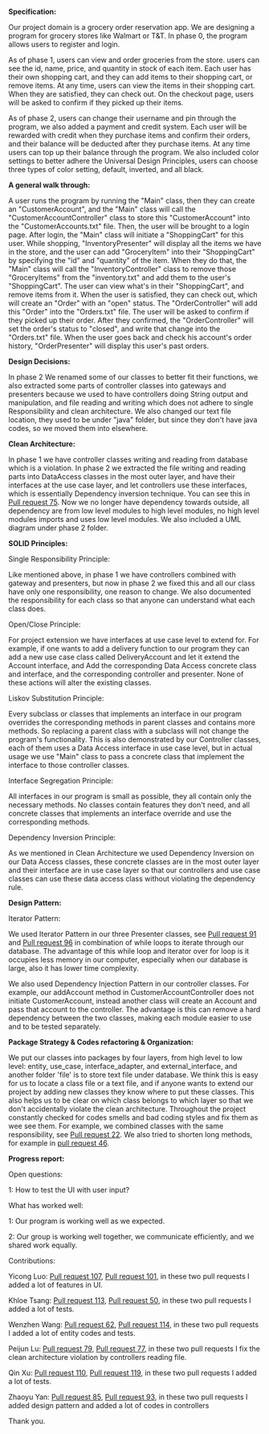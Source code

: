 **Specification:**

Our project domain is a grocery order reservation app. We are designing a program for grocery stores like Walmart or 
T&T. In phase 0, the program allows users to register and login. 

As of phase 1, users can view and order groceries
from the store. users can see the id, name, price, and quantity in stock of each item. Each user has their
own shopping cart, and they can add items to their shopping cart, or remove items. At any time, users can view the 
items in their shopping cart. When they are satisfied, they can check out. On the checkout page, users will be asked
to confirm if they picked up their items. 

As of phase 2, users can change their username and pin through the
program, we also added a payment and credit system. Each user will be rewarded with credit when they purchase
items and confirm their orders, and their balance will be deducted after they purchase items. At any time users 
can top up their balance through the program. We also included color settings to better adhere the Universal
Design Principles, users can choose three types of color setting, default, inverted, and all black.


**A general walk through:**

A user runs the program by running the "Main" class, then they can create an "CustomerAccount", and the "Main" 
class will call the "CustomerAccountController" class to store this "CustomerAccount" into the "CustomerAccounts.txt"
file. Then, the user will be brought to a login page. After login, the "Main" class will initiate a "ShoppingCart" 
for this user. While shopping, "InventoryPresenter" will display all the items we have in the 
store, and the user can
add "GroceryItem" into their "ShoppingCart" by specifying the "id" and "quantity" of the item. When they do that,
the "Main" class will call the "InventoryController" class to remove those "GroceryItems" from the "inventory.txt" and 
add them to the user's "ShoppingCart". The user can view what's in their "ShoppingCart", and remove items from it.
When the user is satisfied, they can check out, which will create an "Order" with an "open" status. The 
"OrderController" will add this "Order" into the "Orders.txt" file. The user will be asked to confirm if they picked
up their order. After they confirmed, the "OrderController" will set the order's status to "closed", and write that 
change into the "Orders.txt" file. When the user goes back and check his account's order history, "OrderPresenter"
will display this user's past orders.


**Design Decisions:**

In phase 2 We renamed some of our classes to better fit their functions, we also extracted some parts of controller
classes into gateways and presenters because we
used to have controllers doing String output and manipulation, and file reading and writing
which does not adhere to single Responsibility and clean architecture. We also changed our text file location, 
they used to be under "java" folder, but since they don't 
have java codes, so we moved them into elsewhere.


**Clean Architecture:**

In phase 1 we have controller classes writing and reading from database which is a violation. In phase 2 we 
extracted the file writing and reading parts into DataAccess classes in the most outer layer, and have their
interfaces at the use case layer, and let controllers use these interfaces, which is essentially Dependency
inversion technique. You can see 
this in [Pull request 75](https://github.com/CSC207-UofT/course-project-group-047-1/pull/75/files). Now
we no longer have dependency towards outside, all dependency are from low level modules to high level modules,
no high level modules imports and uses low level modules. We also included a UML diagram under phase 2 folder.


**SOLID Principles:**

Single Responsibility Principle:

Like mentioned above, in phase 1 we have controllers combined with gateway and presenters, but now in phase 2 we 
fixed this and all our class have only one responsibility, one reason to change. We also documented the
responsibility for each class so that anyone can understand what each class does.

Open/Close Principle:

For project extension we have interfaces at use case level to extend for. For example, if one wants to add
a delivery function to our program they can add a new use case class called DeliveryAccount and let it 
extend the Account interface, and Add the corresponding Data Access concrete class and interface, and the 
corresponding controller and presenter. None of these actions will alter the existing classes.

Liskov Substitution Principle:

Every subclass or classes that implements an interface in our program overrides the corresponding methods in
parent classes and contains more methods. So replacing a parent class with a subclass will not change the 
program's functionality. This is also demonstrated by our Controller classes, each of them uses a
Data Access interface in use case level, but in actual usage we use "Main" class to pass a concrete class 
that implement the interface to those controller classes.

Interface Segregation Principle:

All interfaces in our program is small as possible, they all contain only the 
necessary methods. No classes contain features they don't need, and all concrete classes that implements an
interface override and use the corresponding methods.

Dependency Inversion Principle:

As we mentioned in Clean Architecture we used Dependency Inversion on our Data Access classes, these concrete
classes are in the most outer layer and their interface are in use case layer so that our controllers and 
use case classes can use these data access class without violating the dependency rule.

**Design Pattern:**

Iterator Pattern:

We used Iterator Pattern in our three Presenter classes, 
see [Pull request 91](https://github.com/CSC207-UofT/course-project-group-047-1/pull/91)
and [Pull request 96](https://github.com/CSC207-UofT/course-project-group-047-1/pull/96)
in combination of while loops to iterate through our database. The advantage of this while loop and 
iterator over for loop is it occupies less memory in our computer, especially when our database is large, also
it has lower time complexity.

We also used Dependency Injection Pattern in our controller classes. For example, our addAccount 
method in CustomerAccountController
does not initiate CustomerAccount, instead another class will create an Account and pass that account to the
controller. The advantage is this can remove a hard dependency between the two classes, making each module
easier to use and to be tested separately.


**Package Strategy & Codes refactoring & Organization:**

We put our classes into packages by four layers, from high level to low level: entity, use_case, interface_adapter, 
and external_interface, and another folder 'file' is to store text file under database. We think this is easy for us to 
locate a class file or a text file, and if anyone wants to extend our project by adding new classes they 
know where to put these classes. This also helps us to be clear on which class belongs to which layer so 
that we don't accidentally violate the clean architecture. Throughout the project constantly checked
for codes smells and bad coding styles and fix them as wee see them. For example, we combined 
classes with the same responsibility, see 
[Pull request 22](https://github.com/CSC207-UofT/course-project-group-047-1/pull/22). We also
tried to shorten long methods, for example 
in [pull request 46](https://github.com/CSC207-UofT/course-project-group-047-1/pull/46).


**Progress report:**

Open questions:

1: How to test the UI with user input?

What has worked well:

1: Our program is working well as we expected.

2: Our group is working well together, we communicate efficiently, and we shared work equally.

Contributions:

Yicong Luo: [Pull request 107](https://github.com/CSC207-UofT/course-project-group-047-1/pull/107/files), 
[Pull request 101](https://github.com/CSC207-UofT/course-project-group-047-1/pull/101/files), in these two pull
requests I added a lot of features in UI.

Khloe Tsang: [Pull request 113](https://github.com/CSC207-UofT/course-project-group-047-1/pull/113/files), 
[Pull request 50](https://github.com/CSC207-UofT/course-project-group-047-1/pull/50/files), in these two pull requests
I added a lot of tests.

Wenzhen Wang: [Pull request 62](https://github.com/CSC207-UofT/course-project-group-047-1/pull/62/files),
[Pull request 114](https://github.com/CSC207-UofT/course-project-group-047-1/pull/114/files),
in these two pull requests
I added a lot of entity codes and tests.

Peijun Lu: [Pull request 79](https://github.com/CSC207-UofT/course-project-group-047-1/pull/79/files), 
[Pull request 77](https://github.com/CSC207-UofT/course-project-group-047-1/pull/77/files),
in these two pull requests
I fix the clean architecture violation by controllers reading file.

Qin Xu: [Pull request 110](https://github.com/CSC207-UofT/course-project-group-047-1/pull/110/files),
[Pull request 119](https://github.com/CSC207-UofT/course-project-group-047-1/pull/119/files),
in these two pull requests
I added a lot of tests.

Zhaoyu Yan: [Pull request 85](https://github.com/CSC207-UofT/course-project-group-047-1/pull/85/files),
[Pull request 93](https://github.com/CSC207-UofT/course-project-group-047-1/pull/93/files),
in these two pull requests
I added design pattern and added a lot of codes in controllers

Thank you.
